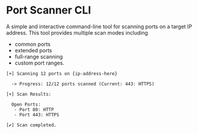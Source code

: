 # Port Scanner CLI

A simple and interactive command-line tool for scanning ports on a target IP address.
 This tool provides  multiple scan modes including
 - common ports
 - extended ports
 - full-range scanning
 - custom port ranges. 

```
[+] Scanning 12 ports on {ip-address-here}

  -> Progress: 12/12 ports scanned (Current: 443: HTTPS)

[+] Scan Results:

  Open Ports:
   - Port 80: HTTP
   - Port 443: HTTPS

[✔] Scan completed.
```